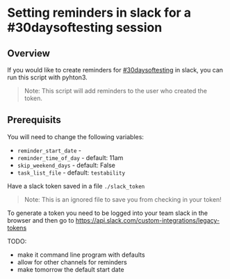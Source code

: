 # Setting reminders in slack for a #30daysoftesting session

## Overview

If you would like to create reminders for [#30daysoftesting](https://twitter.com/hashtag/30daysoftesting?lang=en) in slack, you can run this script with pyhton3.

>Note: This script will add reminders to the user who created the token.

## Prerequisits

You will need to change the following variables:
* `reminder_start_date` - 
* `reminder_time_of_day` - default: 11am
* `skip_weekend_days` - default: False
* `task_list_file` - default: `testability`

Have a slack token saved in a file `./slack_token`
> Note: This is an ignored file to save you from checking in your token!

To generate a token you need to be logged into your team slack in the browser and then go to https://api.slack.com/custom-integrations/legacy-tokens

TODO:
* make it command line program with defaults
* allow for other channels for reminders
* make tomorrow the default start date